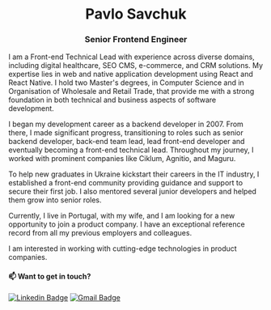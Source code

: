 <h1 align="center">Pavlo Savchuk</h1>
<h3 align="center">Senior Frontend Engineer</h3>

I am a Front-end Technical Lead with experience across diverse domains, including digital healthcare, SEO CMS, e-commerce, and CRM solutions. My expertise lies in web and native application development using React and React Native. I hold two Master's degrees, in Computer Science and in Organisation of Wholesale and Retail Trade, that provide me with a strong foundation in both technical and business aspects of software development.

I began my development career as a backend developer in 2007. From there, I made significant progress, transitioning to roles such as senior backend developer, back-end team lead, lead front-end developer and eventually becoming a front-end technical lead. Throughout my journey, I worked with prominent companies like Ciklum, Agnitio, and Maguru.

To help new graduates in Ukraine kickstart their careers in the IT industry, I established a front-end community providing guidance and support to secure their first job. I also mentored several junior developers and helped them grow into senior roles.

Currently, I live in Portugal, with my wife, and I am looking for a new opportunity to join a product company. I have an exceptional reference record from all my previous employers and colleagues.

I am interested in working with cutting-edge technologies in product companies.

<h4 align="left">📫 Want to get in touch?</h3>

[![Linkedin Badge](https://img.shields.io/badge/-LindkedIn-blue?style=flat-square&logo=Linkedin)](https://www.linkedin.com/in/pavlo-o-savchuk/) 
[![Gmail Badge](https://img.shields.io/badge/-Gmail-D14836??style=flat-square&logo=Gmail&logoColor=white)](mailto:pavlo.o.savchuk@gmail.com)
